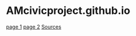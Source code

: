 # AMcivicproject.github.io
<html>
  <head>
    <body>
      <a href="https://amenon-pvcc.github.io/projectAM.github.io/">page 1</a>
<a href="https://amenon-pvcc.github.io/projectAM.github.io/page2.html">page 2</a>
      <a href="https://amenon-pvcc.github.io/projectAM.github.io/sources.html">Sources</a>
    </body>
  </head>
</html>
